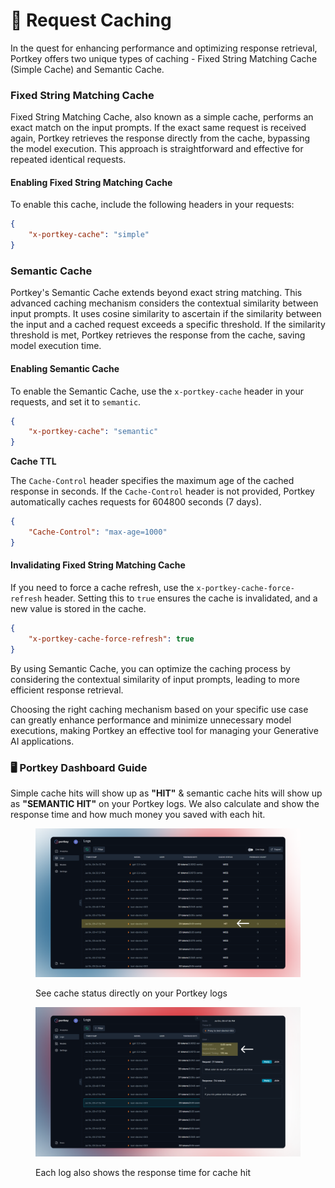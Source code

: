 # 🚀 Request Caching

In the quest for enhancing performance and optimizing response retrieval, Portkey offers two unique types of caching - Fixed String Matching Cache (Simple Cache) and Semantic Cache.

### Fixed String Matching Cache

Fixed String Matching Cache, also known as a simple cache, performs an exact match on the input prompts. If the exact same request is received again, Portkey retrieves the response directly from the cache, bypassing the model execution. This approach is straightforward and effective for repeated identical requests.

#### Enabling Fixed String Matching Cache

To enable this cache, include the following headers in your requests:

```json
{
    "x-portkey-cache": "simple"
}
```

### Semantic Cache

Portkey's Semantic Cache extends beyond exact string matching. This advanced caching mechanism considers the contextual similarity between input prompts. It uses cosine similarity to ascertain if the similarity between the input and a cached request exceeds a specific threshold. If the similarity threshold is met, Portkey retrieves the response from the cache, saving model execution time.

#### Enabling Semantic Cache

To enable the Semantic Cache, use the `x-portkey-cache` header in your requests, and set it to `semantic`.

```json
{
    "x-portkey-cache": "semantic"
}
```



**Cache TTL**

The `Cache-Control` header specifies the maximum age of the cached response in seconds. If the `Cache-Control` header is not provided, Portkey automatically caches requests for 604800 seconds (7 days).

```json
{
    "Cache-Control": "max-age=1000"
}
```



#### Invalidating Fixed String Matching Cache

If you need to force a cache refresh, use the `x-portkey-cache-force-refresh` header. Setting this to `true` ensures the cache is invalidated, and a new value is stored in the cache.

```json
{
    "x-portkey-cache-force-refresh": true
}
```

By using Semantic Cache, you can optimize the caching process by considering the contextual similarity of input prompts, leading to more efficient response retrieval.

Choosing the right caching mechanism based on your specific use case can greatly enhance performance and minimize unnecessary model executions, making Portkey an effective tool for managing your Generative AI applications.

### **🖥️ Portkey Dashboard Guide**

Simple cache hits will show up as **"HIT"** & semantic cache hits will show up as **"SEMANTIC HIT"** on your Portkey logs. We also calculate and show the response time and how much money you saved with each hit.

<figure><img src="../.gitbook/assets/Cache 1 (3).png" alt=""><figcaption><p>See cache status directly on your Portkey logs</p></figcaption></figure>

<figure><img src="../.gitbook/assets/Cache 2.png" alt=""><figcaption><p>Each log also shows the response time for cache hit</p></figcaption></figure>

